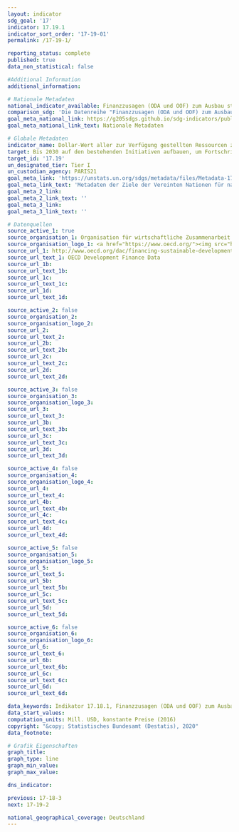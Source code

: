 ```yaml
---
layout: indicator
sdg_goal: '17'
indicator: 17.19.1
indicator_sort_order: '17-19-01'
permalink: /17-19-1/

reporting_status: complete
published: true
data_non_statistical: false

#Additional Information
additional_information: 

# Nationale Metadaten
national_indicator_available: Finanzzusagen (ODA und OOF) zum Ausbau statistischer Kapazitäten in Entwicklungsländern <br> Bruttozahlungen (ODA und OOF) zum Ausbau statistischer Kapazitäten in Entwicklungsländern
comparison_sdg: 'Die Datenreihe "Finanzzusagen (ODA und OOF) zum Ausbau statistischer Kapazitäten in Entwicklungsländern" entspricht zum Teil den globalen SDG-Metadaten. Diese umfassen, neben den hier dargestellten Finanzzusagen, weitere Studien sowie eine Online-Umfrage von PARIS21. Die Datenreihe "Bruttozahlungen (ODA und OOF) zum Ausbau statistischer Kapazitäten in Entwicklungsländern" stellt einen zusätzlichen Indikator dar.'
goal_meta_national_link: https://g205sdgs.github.io/sdg-indicators/public/MetaDe/17.19.1.pdf
goal_meta_national_link_text: Nationale Metadaten

# Globale Metadaten
indicator_name: Dollar-Wert aller zur Verfügung gestellten Ressourcen zur Stärkung der statistischen Kapazität in Entwicklungsländern
target: Bis 2030 auf den bestehenden Initiativen aufbauen, um Fortschrittsmaße für nachhaltige Entwicklung zu erarbeiten, die das Bruttoinlandsprodukt ergänzen, und den Aufbau der statistischen Kapazitäten der Entwicklungsländer unterstützen
target_id: '17.19'
un_designated_tier: Tier I
un_custodian_agency: PARIS21
goal_meta_link: 'https://unstats.un.org/sdgs/metadata/files/Metadata-17-19-01.pdf'
goal_meta_link_text: 'Metadaten der Ziele der Vereinten Nationen für nachhaltige Entwicklung'
goal_meta_2_link: 
goal_meta_2_link_text: ''
goal_meta_3_link: 
goal_meta_3_link_text: ''

# Datenquellen
source_active_1: true
source_organisation_1: Organisation für wirtschaftliche Zusammenarbeit und Entwicklung (OECD)
source_organisation_logo_1: <a href="https://www.oecd.org/"><img src="https://g205sdgs.github.io/sdg-indicators/public/logos/oecd.png" alt="Logo oecd" /></a>
source_url_1: http://www.oecd.org/dac/financing-sustainable-development/development-finance-data/
source_url_text_1: OECD Development Finance Data
source_url_1b: 
source_url_text_1b: 
source_url_1c: 
source_url_text_1c: 
source_url_1d: 
source_url_text_1d: 

source_active_2: false
source_organisation_2: 
source_organisation_logo_2: 
source_url_2: 
source_url_text_2: 
source_url_2b: 
source_url_text_2b: 
source_url_2c: 
source_url_text_2c: 
source_url_2d: 
source_url_text_2d: 

source_active_3: false
source_organisation_3: 
source_organisation_logo_3: 
source_url_3: 
source_url_text_3: 
source_url_3b: 
source_url_text_3b: 
source_url_3c: 
source_url_text_3c: 
source_url_3d: 
source_url_text_3d: 

source_active_4: false
source_organisation_4: 
source_organisation_logo_4: 
source_url_4: 
source_url_text_4: 
source_url_4b: 
source_url_text_4b: 
source_url_4c: 
source_url_text_4c: 
source_url_4d: 
source_url_text_4d: 

source_active_5: false
source_organisation_5: 
source_organisation_logo_5: 
source_url_5: 
source_url_text_5: 
source_url_5b: 
source_url_text_5b: 
source_url_5c: 
source_url_text_5c: 
source_url_5d: 
source_url_text_5d: 

source_active_6: false
source_organisation_6: 
source_organisation_logo_6: 
source_url_6: 
source_url_text_6: 
source_url_6b: 
source_url_text_6b: 
source_url_6c: 
source_url_text_6c: 
source_url_6d: 
source_url_text_6d: 

data_keywords: Indikator 17.18.1, Finanzzusagen (ODA und OOF) zum Ausbau statistischer Kapazitäten in Entwicklungsländern, Bruttozahlungen (ODA und OOF) zum Ausbau statistischer Kapazitäten in Entwicklungsländern, PARIS21
data_start_values:
computation_units: Mill. USD, konstante Preise (2016)
copyright: "&copy; Statistisches Bundesamt (Destatis), 2020"
data_footnote: 

# Grafik Eigenschaften
graph_title: 
graph_type: line
graph_min_value: 
graph_max_value: 

dns_indicator: 

previous: 17-18-3
next: 17-19-2

national_geographical_coverage: Deutschland
---
```


